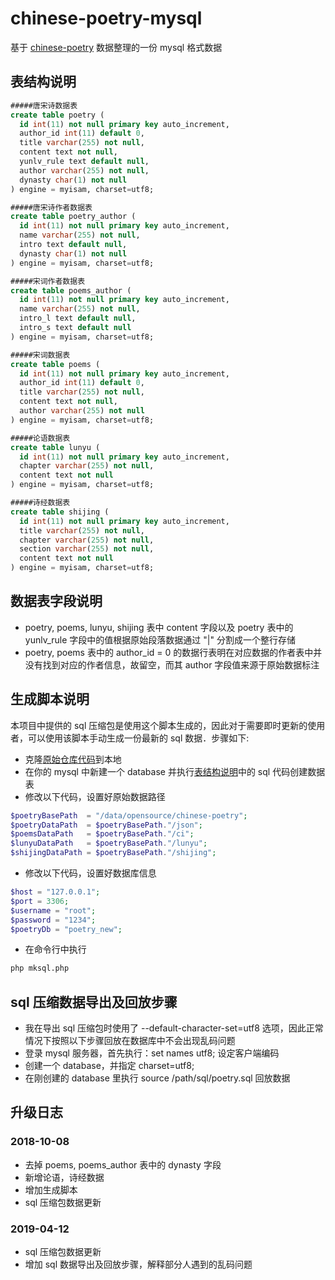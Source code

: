 # chinese-poetry-mysql
基于 [chinese-poetry](https://github.com/chinese-poetry/chinese-poetry) 数据整理的一份 mysql 格式数据

## 表结构说明
```sql
#####唐宋诗数据表
create table poetry (
  id int(11) not null primary key auto_increment,
  author_id int(11) default 0,
  title varchar(255) not null,
  content text not null,
  yunlv_rule text default null,
  author varchar(255) not null,
  dynasty char(1) not null
) engine = myisam, charset=utf8;

#####唐宋诗作者数据表
create table poetry_author (
  id int(11) not null primary key auto_increment,
  name varchar(255) not null,
  intro text default null,
  dynasty char(1) not null
) engine = myisam, charset=utf8;

#####宋词作者数据表
create table poems_author (
  id int(11) not null primary key auto_increment,
  name varchar(255) not null,
  intro_l text default null,
  intro_s text default null
) engine = myisam, charset=utf8;

#####宋词数据表
create table poems (
  id int(11) not null primary key auto_increment,
  author_id int(11) default 0,
  title varchar(255) not null,
  content text not null,
  author varchar(255) not null
) engine = myisam, charset=utf8;

#####论语数据表
create table lunyu (
  id int(11) not null primary key auto_increment,
  chapter varchar(255) not null,
  content text not null
) engine = myisam, charset=utf8;

#####诗经数据表
create table shijing (
  id int(11) not null primary key auto_increment,
  title varchar(255) not null,
  chapter varchar(255) not null,
  section varchar(255) not null,
  content text not null
) engine = myisam, charset=utf8;
```

## 数据表字段说明
* poetry, poems, lunyu, shijing 表中 content 字段以及 poetry 表中的 yunlv_rule 字段中的值根据原始段落数据通过 "|" 分割成一个整行存储
* poetry, poems 表中的 author_id = 0 的数据行表明在对应数据的作者表中并没有找到对应的作者信息，故留空，而其 author 字段值来源于原始数据标注

## 生成脚本说明
本项目中提供的 sql 压缩包是使用这个脚本生成的，因此对于需要即时更新的使用者，可以使用该脚本手动生成一份最新的 sql 数据．步骤如下:

* 克隆[原始仓库代码](https://github.com/chinese-poetry/chinese-poetry)到本地
* 在你的 mysql 中新建一个 database 并执行[表结构说明](#表结构说明)中的 sql 代码创建数据表
* 修改以下代码，设置好原始数据路径
```php
$poetryBasePath  = "/data/opensource/chinese-poetry";
$poetryDataPath  = $poetryBasePath."/json";
$poemsDataPath   = $poetryBasePath."/ci";
$lunyuDataPath   = $poetryBasePath."/lunyu";
$shijingDataPath = $poetryBasePath."/shijing";
```
* 修改以下代码，设置好数据库信息
```php
$host = "127.0.0.1";
$port = 3306;
$username = "root";
$password = "1234";
$poetryDb = "poetry_new";
```
* 在命令行中执行
```bash
php mksql.php
```

## sql 压缩数据导出及回放步骤
* 我在导出 sql 压缩包时使用了 --default-character-set=utf8 选项，因此正常情况下按照以下步骤回放在数据库中不会出现乱码问题
* 登录 mysql 服务器，首先执行：set names utf8; 设定客户端编码
* 创建一个 database，并指定 charset=utf8;
* 在刚创建的 database 里执行 source /path/sql/poetry.sql 回放数据

## 升级日志
### 2018-10-08
* 去掉 poems, poems_author 表中的 dynasty 字段
* 新增论语，诗经数据
* 增加生成脚本
* sql 压缩包数据更新

### 2019-04-12
* sql 压缩包数据更新
* 增加 sql 数据导出及回放步骤，解释部分人遇到的乱码问题
